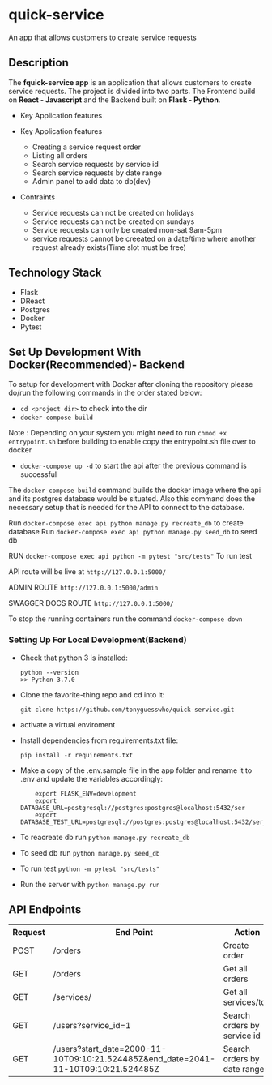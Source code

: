 # quick-service
An app that allows customers to create service requests



## Description
The **fquick-service app** is an application that allows customers to create service requests. The project is divided into two parts. The Frontend build on **React - Javascript** and the Backend built on **Flask - Python**.


- Key Application features

- Key Application features
    - Creating a service request order
    - Listing all orders
    - Search service requests by service id
    - Search service requests by date range
	- Admin panel to add data to db(dev)

- Contraints
    - Service requests can not be created on holidays
    - Service requests can not be created on sundays
    - Service requests can only be created mon-sat 9am-5pm
	- service requests cannot be creeated on a date/time where another request already exists(Time slot must be free)

## Technology Stack

- Flask
- DReact
- Postgres
- Docker
- Pytest

## Set Up Development With Docker(Recommended)- Backend

To setup for development with Docker after cloning the repository please do/run the following commands in the order stated below:

-   `cd <project dir>` to check into the dir
-   `docker-compose build`

Note : Depending on your system you might need to run `chmod +x entrypoint.sh` before building to enable copy the entrypoint.sh file over to docker
-   `docker-compose up -d` to start the api after the previous command is successful

The `docker-compose build` command builds the docker image where the api and its postgres database would be situated.
Also this command does the necessary setup that is needed for the API to connect to the database.

Run `docker-compose exec api python manage.py recreate_db` to create database
Run  `docker-compose exec api python manage.py seed_db` to seed db 

RUN `docker-compose exec api python -m pytest "src/tests"` To run test


API route will be live at `http://127.0.0.1:5000/`

ADMIN ROUTE `http://127.0.0.1:5000/admin`


SWAGGER DOCS ROUTE `http://127.0.0.1:5000/`


To stop the running containers run the command `docker-compose down`

###  Setting Up For Local Development(Backend)

-   Check that python 3 is installed:

    ```
    python --version
    >> Python 3.7.0
    ```

-   Clone the favorite-thing repo and cd into it:

    ```
    git clone https://github.com/tonyguesswho/quick-service.git
    ```
- activate a virtual enviroment

-   Install dependencies from requirements.txt file:

    ```
    pip install -r requirements.txt
    ```

-   Make a copy of the .env.sample file in the app folder and rename it to .env and update the variables accordingly:

    ```
		export FLASK_ENV=development
		export DATABASE_URL=postgresql://postgres:postgres@localhost:5432/ser
		export DATABASE_TEST_URL=postgresql://postgres:postgres@localhost:5432/ser_test

    ```

- To reacreate db run `python manage.py recreate_db`
- To seed db run `python manage.py seed_db`
- To run test `python -m pytest "src/tests"`
- Run the server with `python manage.py run`






## API Endpoints
<table>
  <tr>
      <th>Request</th>
      <th>End Point</th>
      <th>Action</th>
  </tr>
    <tr>
      <td>POST</td>
      <td>/orders</td>
      <td>Create order</td>
  </tr>
  <tr>
    <td>GET</td>
    <td>/orders</td>
    <td>Get all orders</td>
  </tr>
  <tr>
    <td>GET</td>
    <td>/services/</td>
    <td>Get all services/td>
  </tr>
  <tr>
    <td>GET</td>
    <td>/users?service_id=1</td>
    <td>Search orders by service id</td>
  </tr>
 <tr>
    <td>GET</td>
    <td>/users?start_date=2000-11-10T09:10:21.524485Z&end_date=2041-11-10T09:10:21.524485Z</td>
    <td>Search orders by date range</td>
  </tr>
</table>

